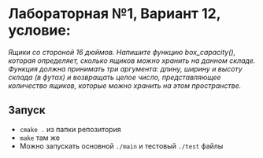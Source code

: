 # Лабораторная №1, Вариант 12, условие:
*Ящики со стороной 16 дюймов.
Напишите функцию box_capacity(), которая определяет, сколько ящиков можно хранить на
данном складе. Функция должна принимать три аргумента: длину, ширину и высоту склада (в
футах) и возвращать целое число, представляющее количество ящиков, которые можно хранить
на этом пространстве.*
## Запуск
- `cmake .` из папки репозитория
- `make` там же
- Можно запускать основной `./main` и тестовый `./test` файлы
